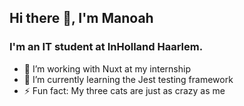 ## Hi there 👋, I'm Manoah
### I'm an IT student at InHolland Haarlem.
- 🔭 I’m working with Nuxt at my internship
- 🌱 I’m currently learning the Jest testing framework
- ⚡ Fun fact: My three cats are just as crazy as me
